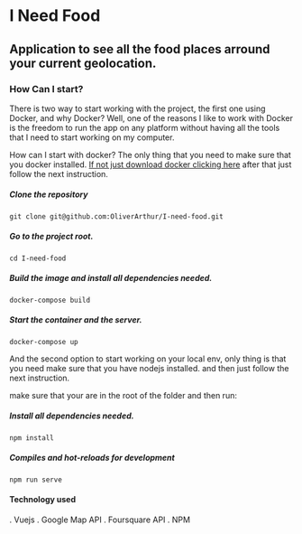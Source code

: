 # I Need Food

## Application to see all the food places arround your current geolocation.

### How Can I start?

There is two way to start working with the project, the first one using Docker, and why Docker? Well, one of the reasons I like to work with Docker is the freedom to run the app on any platform without having all the tools that I need to start working on my computer.

How can I start with docker? The only thing that you need to make sure that you docker installed. [If not just download docker clicking here](https://docs.docker.com/docker-for-mac/install/) after that just follow the next instruction.

##### Clone the repository

```
git clone git@github.com:OliverArthur/I-need-food.git
```

##### Go to the project root.

```
cd I-need-food
```

##### Build the image and install all dependencies needed.

```
docker-compose build
```

##### Start the container and the server.

```
docker-compose up
```


And the second option to start working on your local env, only thing is that you need make sure that you have nodejs installed.
and then just follow the next instruction.

make sure that your are in the root of the folder and then run:

##### Install all dependencies needed.

```
npm install
```

##### Compiles and hot-reloads for development

```
npm run serve
```

#### Technology used

. Vuejs
. Google Map API
. Foursquare API
. NPM
